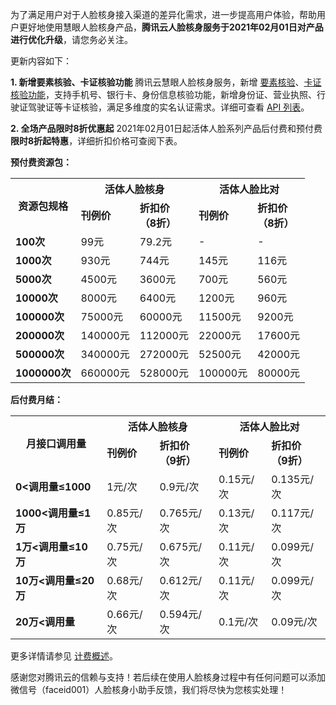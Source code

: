 为了满足用户对于人脸核身接入渠道的差异化需求，进一步提高用户体验，帮助用户更好地使用慧眼人脸核身产品，**腾讯云人脸核身服务于2021年02月01日对产品进行优化升级**，请您务必关注。

更新内容如下：

**1. 新增要素核验、卡证核验功能**
腾讯云慧眼人脸核身服务，新增 [要素核验](https://cloud.tencent.com/document/product/1007/39764)、[卡证核验功能](https://cloud.tencent.com/document/product/1007/37980)，支持手机号、银行卡、身份信息核验功能，新增身份证、营业执照、行驶证驾驶证等卡证核验，满足多维度的实名认证需求。详细可查看  [API 列表](https://cloud.tencent.com/document/product/1007/31073)。

**2. 全场产品限时8折优惠起**
2021年02月01日起活体人脸系列产品后付费和预付费**限时8折起特惠**，详细折扣价格可查阅下表。

**预付费资源包：**

<table>
    <tr>
        <th rowspan =2>资源包规格</th>
        <th colspan =2>活体人脸核身</th>
        <th colspan =2>活体人脸比对</th>
	</tr>
    <tr>
        <td><b>刊例价</b></td>
        <td><b>折扣价<br>（8折）</b></td>
        <td><b>刊例价</b></td>
        <td><b>折扣价<br>（8折）</b></td>
        </tr>
        <tr>
            <td><b>100次</b></td>
        <td>99元</td>
        <td>79.2元</td>
          <td>-</td>
        <td>-</td>
        </tr>
     <tr>
		<td><b>1000次</b></td>
        <td>930元</td>
        <td>744元</td>
         <td>145元</td>
        <td>116元</td></tr>
     <tr>
        <td><b>5000次</b></td>
        <td>4500元</td>
        <td>3600元</td>
         <td>700元</td>
        <td>560元</td>
        </tr>
     <tr>
         <td><b>10000次</b></td>
        <td>8000元</td>
        <td>6400元</td>
         <td>1200元</td>
        <td>960元</td>
        </tr>
         <tr>
         <td><b>100000次</b></td>
        <td>75000元</td>
        <td>60000元</td>
         <td>11500元</td>
        <td>9200元</td>
        </tr>
         <tr>
         <td><b>200000次</b></td>
        <td>140000元</td>
        <td>112000元</td>
         <td>22000元</td>
        <td>17600元</td>
        </tr>
         <tr>
         <td><b>500000次</b></td>
        <td>340000元</td>
        <td>272000元</td>
         <td>52500元</td>
        <td>42000元</td>
        </tr>
         <tr>
         <td><b>1000000次</b></td>
        <td>660000元</td>
        <td>528000元</td>
         <td>100000元</td>
        <td>80000元</td>
        </tr>
</table>





**后付费月结：**

<table>
    <tr>
        <th rowspan =2>月接口调用量</th>
        <th colspan =2>活体人脸核身</th>
        <th colspan =2>活体人脸比对</th>
			    </tr>
    <tr>
        <td><b>刊例价</b></td>
        <td><b>折扣价<br>（9折）</b></td>
        <td><b>刊例价</b></td>
        <td><b>折扣价<br>（9折）</b></td>
        </tr>
        <tr>
        <td><b>0<调用量≤1000</b></td>
        <td>1元/次</td>
        <td>0.9元/次</td>
         <td>0.15元/次</td>
        <td>0.135元/次</td>
        </tr>
     <tr>
        <td><b>1000<调用量≤1万</b></td>
        <td>0.85元/次</td>
        <td>0.765元/次</td>
         <td>0.13元/次</td>
        <td>0.117元/次</td>
        </tr>
     <tr>
        <td><b>1万<调用量≤10万</b></td>
        <td>0.75元/次</td>
        <td>0.675元/次</td>
         <td>0.11元/次</td>
        <td>0.099元/次</td>
        </tr>
     <tr>
        <td><b>10万<调用量≤20万</b></td>
        <td>0.68元/次</td>
        <td>0.612元/次</td>
         <td>0.11元/次</td>
        <td>0.099元/次</td>
        </tr>
         <tr>
        <td><b>20万<调用量</b></td>
        <td>0.66元/次</td>
        <td>0.594元/次</td>
         <td>0.1元/次</td>
        <td>0.09元/次</td>
        </tr>
</table>


更多详情请参见 [计费概述](https://cloud.tencent.com/document/product/1007/51349)。

感谢您对腾讯云的信赖与支持！若后续在使用人脸核身过程中有任何问题可以添加微信号（faceid001）人脸核身小助手反馈，我们将尽快为您核实处理！

